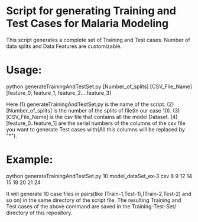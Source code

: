 # Script for generating Training and Test Cases for Malaria Modeling
This script generates a complete set of Training and Test cases. Number of data splits and Data Features are customizable.    

Usage:
=====

python generateTrainingAndTestSet.py [Number_of_splits] [CSV_File_Name] [feature_0, feature_1, feature_2....feature_3]

Here 
          (1) generateTrainingAndTestSet.py is the name of the script. 
          (2) [Number_of_splits] is the number of the splits of file(In our case 10). 
          (3) [CSV_File_Name] is the csv file that contains all the model Dataset. 
          (4) [feature_0..feature_1] are the serial numbers of the columns of the csv file you want to generate Test                   cases with(All this columns will be replaced by "*"). 

Example:
=======
python generateTrainingAndTestSet.py 10 model_dataSet_ex-3.csv 8 9 12 14 15 18 20 21 24

It will generate 10 case files in pairs(like (Train-1,Test-1),(Train-2,Test-2) and so on) in the same directory of the script file. The resulting Training and Test cases of the above command are saved in the Training-Test-Set/ directory of this repository. 





